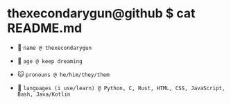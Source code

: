 # thexecondarygun@github $ cat README.md
 
- 💬 `name @ thexecondarygun`

- 🔢 `age @ keep dreaming`

- 🐱 `pronouns @ he/him/they/them`

- 🚀 `languages (i use/learn) @ Python, C, Rust, HTML, CSS, JavaScript, Bash, Java/Kotlin`

